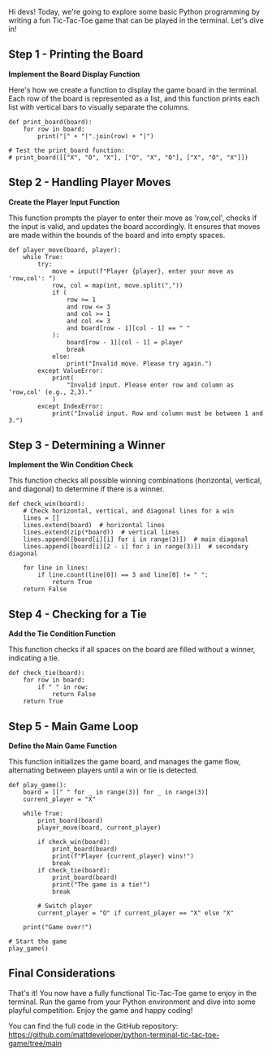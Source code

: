 Hi devs! Today, we're going to explore some basic Python programming by writing a fun Tic-Tac-Toe game that can be played in the terminal. Let's dive in!

## Step 1 - Printing the Board

**Implement the Board Display Function**

Here's how we create a function to display the game board in the terminal. Each row of the board is represented as a list, and this function prints each list with vertical bars to visually separate the columns.

```
def print_board(board):
    for row in board:
        print("|" + "|".join(row) + "|")

# Test the print_board function:
# print_board([["X", "O", "X"], ["O", "X", "O"], ["X", "O", "X"]])
```

## Step 2 - Handling Player Moves

**Create the Player Input Function**

This function prompts the player to enter their move as 'row,col', checks if the input is valid, and updates the board accordingly. It ensures that moves are made within the bounds of the board and into empty spaces.

```
def player_move(board, player):
    while True:
        try:
            move = input(f"Player {player}, enter your move as 'row,col': ")
            row, col = map(int, move.split(","))
            if (
                row >= 1
                and row <= 3
                and col >= 1
                and col <= 3
                and board[row - 1][col - 1] == " "
            ):
                board[row - 1][col - 1] = player
                break
            else:
                print("Invalid move. Please try again.")
        except ValueError:
            print(
                "Invalid input. Please enter row and column as 'row,col' (e.g., 2,3)."
            )
        except IndexError:
            print("Invalid input. Row and column must be between 1 and 3.")
```

## Step 3 - Determining a Winner

**Implement the Win Condition Check**

This function checks all possible winning combinations (horizontal, vertical, and diagonal) to determine if there is a winner.

```
def check_win(board):
    # Check horizontal, vertical, and diagonal lines for a win
    lines = []
    lines.extend(board)  # horizontal lines
    lines.extend(zip(*board))  # vertical lines
    lines.append([board[i][i] for i in range(3)])  # main diagonal
    lines.append([board[i][2 - i] for i in range(3)])  # secondary diagonal

    for line in lines:
        if line.count(line[0]) == 3 and line[0] != " ":
            return True
    return False
```

## Step 4 - Checking for a Tie

**Add the Tie Condition Function**

This function checks if all spaces on the board are filled without a winner, indicating a tie.

```
def check_tie(board):
    for row in board:
        if " " in row:
            return False
    return True
```

## Step 5 - Main Game Loop

**Define the Main Game Function**

This function initializes the game board, and manages the game flow, alternating between players until a win or tie is detected.

```
def play_game():
    board = [[" " for _ in range(3)] for _ in range(3)]
    current_player = "X"

    while True:
        print_board(board)
        player_move(board, current_player)

        if check_win(board):
            print_board(board)
            print(f"Player {current_player} wins!")
            break
        if check_tie(board):
            print_board(board)
            print("The game is a tie!")
            break

        # Switch player
        current_player = "O" if current_player == "X" else "X"

    print("Game over!")

# Start the game
play_game()
```

## Final Considerations

That's it! You now have a fully functional Tic-Tac-Toe game to enjoy in the terminal. Run the game from your Python environment and dive into some playful competition. Enjoy the game and happy coding!

You can find the full code in the GitHub repository: https://github.com/mattdeveloper/python-terminal-tic-tac-toe-game/tree/main
